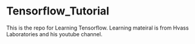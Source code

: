 # Tensorflow_Tutorial
This is the repo for Learning Tensorflow. Learning mateiral is from Hvass Laboratories and his youtube channel.
